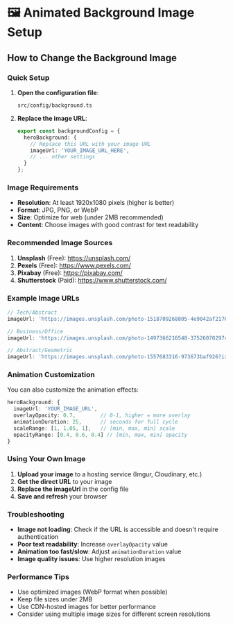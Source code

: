 # 🖼️ Animated Background Image Setup

## How to Change the Background Image

### Quick Setup

1. **Open the configuration file**:
   ```
   src/config/background.ts
   ```

2. **Replace the image URL**:
   ```typescript
   export const backgroundConfig = {
     heroBackground: {
       // Replace this URL with your image URL
       imageUrl: 'YOUR_IMAGE_URL_HERE',
       // ... other settings
     }
   };
   ```

### Image Requirements

- **Resolution**: At least 1920x1080 pixels (higher is better)
- **Format**: JPG, PNG, or WebP
- **Size**: Optimize for web (under 2MB recommended)
- **Content**: Choose images with good contrast for text readability

### Recommended Image Sources

1. **Unsplash** (Free): https://unsplash.com/
2. **Pexels** (Free): https://www.pexels.com/
3. **Pixabay** (Free): https://pixabay.com/
4. **Shutterstock** (Paid): https://www.shutterstock.com/

### Example Image URLs

```typescript
// Tech/Abstract
imageUrl: 'https://images.unsplash.com/photo-1518709268805-4e9042af2176?ixlib=rb-4.0.3&auto=format&fit=crop&w=2025&q=80'

// Business/Office
imageUrl: 'https://images.unsplash.com/photo-1497366216548-37526070297c?ixlib=rb-4.0.3&auto=format&fit=crop&w=2025&q=80'

// Abstract/Geometric
imageUrl: 'https://images.unsplash.com/photo-1557683316-973673baf926?ixlib=rb-4.0.3&auto=format&fit=crop&w=2025&q=80'
```

### Animation Customization

You can also customize the animation effects:

```typescript
heroBackground: {
  imageUrl: 'YOUR_IMAGE_URL',
  overlayOpacity: 0.7,        // 0-1, higher = more overlay
  animationDuration: 25,      // seconds for full cycle
  scaleRange: [1, 1.05, 1],   // [min, max, min] scale
  opacityRange: [0.4, 0.6, 0.4] // [min, max, min] opacity
}
```

### Using Your Own Image

1. **Upload your image** to a hosting service (Imgur, Cloudinary, etc.)
2. **Get the direct URL** to your image
3. **Replace the imageUrl** in the config file
4. **Save and refresh** your browser

### Troubleshooting

- **Image not loading**: Check if the URL is accessible and doesn't require authentication
- **Poor text readability**: Increase `overlayOpacity` value
- **Animation too fast/slow**: Adjust `animationDuration` value
- **Image quality issues**: Use higher resolution images

### Performance Tips

- Use optimized images (WebP format when possible)
- Keep file sizes under 2MB
- Use CDN-hosted images for better performance
- Consider using multiple image sizes for different screen resolutions

